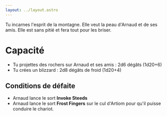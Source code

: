 ```yaml
---
layout: ../layout.astro
---
```


Tu incarnes l'esprit de la montagne. Elle veut la peau d'Arnaud et de ses amis. Elle est sans pitié et fera tout pour les briser.
# Capacité
- Tu projettes des rochers sur Arnaud et ses amis : 2d6 dégâts (1d20+6)
- Tu crées un blizzard : 2d8 dégâts de froid (1d20+4)

## Conditions de défaite
- Arnaud lance le sort **Invoke Steeds**
- Arnaud lance le sort **Frost Fingers** sur le cul d'Artiom pour qu'il puisse conduire le chariot.